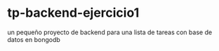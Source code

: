 # tp-backend-ejercicio1

un pequeño proyecto de backend para una lista de tareas con base de datos en bongodb
